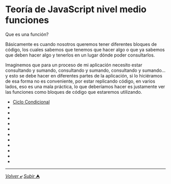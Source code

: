 # Teoría de JavaScript nivel medio funciones

Que es una función?

Básicamente es cuando nosotros queremos tener diferentes bloques de código, los cuales sabemos que tenemos que hacer algo o que ya sabemos que deben hacer algo y tenerlos en un lugar dónde poder consultarlos.

Imaginemos que para un proceso de mi aplicación necesito estar consultando y sumando, consultando y sumando, consultando y sumando... y esto se debe hacer en diferentes partes de la aplicación, si lo hiciéramos de esa forma no es conveniente, por estar replicando código, en varios lados, eso es una mala práctica, lo que deberíamos hacer es justamente ver las funciones como bloques de código que estaremos utilizando.

* [Ciclo Condicional](/JavaScript/TeoriaJS/011_cicloCondicional.md "Ciclo Condicional While")
* []( "")
* []( "")
* []( "")
* []( "")
* []( "")
* []( "")
* []( "")
* []( "")
* []( "")
* []( "")
* []( "")

---

[*Volver* **&ldca;**](/JavaScript/README.md "Regresar a página Principal") 
[*Subir* **&#11165;**](# "Ir al título")